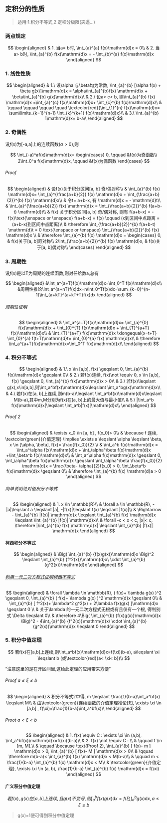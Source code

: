 ## 定积分的性质

> 适用:1.积分不等式,2.定积分极限(夹逼...)

### 两点规定

$$
\begin{aligned}
 & 1. 当a= b时, \int_{a}^{a} f(x)\mathrm{d}x = 0\\
 & 2. 当a> b时, \int_{a}^{b} f(x)\mathrm{d}x = - \int_{b}^{a} f(x)\mathrm{d}x
\end{aligned}
$$

### 1. 线性性质

$$
\begin{aligned}
	&	1.\ 设\alpha 与\beta均为常数, \int_{a}^{b} [\alpha f(x) + \beta g(x)]\mathrm{d}x = \alpha\int_{a}^{b}f(x) \mathrm{d}x + \beta\int_{a}^{b} g(x)\mathrm{d}x\\
	& 2.\ 设a< c< b, 则\int_{a}^{b} f(x) \mathrm{d}x =\int_{a}^{c} f(x)\mathrm{d}x+ \int_{c}^{b} f(x)\mathrm{d}x\\
	& \qquad \qquad \qquad \quad  \textcolor{red}{\int_{1}^{n} f(x)\mathrm{d}x= \sum\limits_{k=1}^{n-1} \int_{k}^{k+1} f(x)\mathrm{d}x}\\
	& 3.\ \int_{a}^{b} 1\mathrm{d}x= b-a\\
\end{aligned}
$$

### 2. 奇偶性

设$f(x)$为[-a,a]上的连续函数($a>0$),则

$$
\int_{-a}^af(x)\mathrm{d}x=
\begin{cases}
	0, \qquad &f(x)为奇函数\\
	2\int_0^a f(x)\mathrm{d}x, \qquad &f(x)为偶函数
\end{cases}
$$

###### Proof

$$
\begin{aligned}
	& 设f(x)关于积分区间[a, b] 奇/偶对称\\
	& \int_{a}^{b} f(x) \mathrm{d}x= \int_{a}^{\frac{a+b}{2}} f(x) \mathrm{d}x + \int_{\frac{a+b}{2}}^{b} f(x) \mathrm{d}x\\
	& 令t= a+b-x, 有 \mathrm{d}x = - \mathrm{d}t\\
 & \int_{a}^{\frac{a+b}{2}} f(x) \mathrm{d}x = \int_{\frac{a+b}{2}}^{b} f(a+b-t) \mathrm{d}t\\
	& f(x) 关于积分区间[a, b] 奇/偶对称, 则有 f(a+b-x)  = -f(x)\text{\enspace or \enspace} f(a+b-x) = f(x) \qquad (x到区间中点距离 = (a+b-x)到区间中点距离)\\
	& \therefore \int_{\frac{a+b}{2}}^{b} f(a+b-t) \mathrm{d}t = 0 \text{\enspace or \enspace} \int_{\frac{a+b}{2}}^{b} f(x) \mathrm{d}x \\
	& \therefore
	\int_{a}^{b} f(x) \mathrm{d}x =
	\begin{cases}
		0, & f(x)关于[a, b]奇对称\\
		2\int_{\frac{a+b}{2}}^{b} f(x) \mathrm{d}x, & f(x)关于[a, b]偶对称\\
	\end{cases}
\end{aligned}
$$

### 3. 周期性

设$f(x)$是以T为周期的连续函数,则对任给数a,总有

$$
\begin{aligned}
	&\int_a^{a+T}f(x)\mathrm{d}x=\int_0^T f(x)\mathrm{d}x\\
	&周期性推论\int_a^{a+nT}f(x)dx=n\int_0^Tf(x)dx=\sum_{k=0}^{n-1}\int_{a+kT}^{a+kT+T}f(x)dx
\end{aligned}
$$

###### 周期性证明

$$
\begin{aligned}
	& \int_a^{a+T}f(x)\mathrm{d}x= \int_{a}^{0} f(x)\mathrm{d}x + \int_{0}^{T} f(x)\mathrm{d}x + \int_{T}^{a+T} f(x)\mathrm{d}x\\
	& \int_{T}^{a+T} f(x)\mathrm{d}x \xlongequal{x=t+T} \int_{0}^{a} f(t+T)\mathrm{d}t= \int_{0}^{a} f(x) \mathrm{d}x\\
	& \therefore \int_a^{a+T}f(x)\mathrm{d}x=\int_0^T f(x)\mathrm{d}x\\
\end{aligned}
$$

### 4. 积分不等式

$$
\begin{aligned}
	& 1.\ x \in [a,b], f(x) \geqslant 0, \int_{a}^{b} f(x)\mathrm{d}x \geqslant 0\\
	& 2.\ 若f(x)连续, f(x)\not \equiv 0, x \in [a,b], f(x) \geqslant 0, \int_{a}^{b} f(x)\mathrm{d}x > 0\\
	& 3.\ 若f(x)\leqslant g(x),x\in[a,b],则\int_a^bf(x)\mathrm{d}x\leqslant \int_a^bg(x)\mathrm{d}x\\
	& 4.\ 若f(x)在[a, b]上连续,则m(b-a)\leqslant \int_a^bf(x)\mathrm{d}x\leqslant M(b-a),其中m,M分别为f(x)在[a, b]上的最大值与最小值\\
	& 5.\ |\int_a^b f(x)\mathrm{d}x|\leqslant \int_a^b|f(x)|\mathrm{d}x\\
\end{aligned}
$$

###### Proof 2

$$
\begin{aligned}
	& \exists x_0 \in [a, b] , f(x_0)> 0\\
	& \because f 连续, \textcolor{green}{介值定理} \implies \exists a \leqslant \alpha \leqslant \beta, x \in [\alpha, \beta], f(x)= \frac{f(x_0)}{2} \\
	& \int_a^b f(x)\mathrm{d}x = \int_a^\alpha f(x)\mathrm{d}x + \int_\alpha^\beta f(x)\mathrm{d}x +\int_\beta^b f(x)\mathrm{d}x\\
	& \int_a^\alpha f(x)\mathrm{d}x \geqslant 0, \int_\alpha^\beta f(x)\mathrm{d}x \geqslant \int_\alpha^\beta \frac{f(x_0)}{2} \mathrm{d}x = \frac{\beta- \alpha}{2}f(x_0) > 0, \int_\beta^b f(x)\mathrm{d}x \geqslant 0\\
	& \therefore \int_{a}^{b}  f(x) \mathrm{d}a > 0
\end{aligned}
$$

###### 简单说明绝对值积分不等式

$$
\begin{aligned}
	& 1. x \in \mathbb{R}\\
	& \forall a \in \mathbb{R}, - |a|\leqslant a \leqslant |a|, -|f(x)|\leqslant f(x) \leqslant |f(x)|\\
	& \Rightarrow - \int_{a}^{b}  |f(x)| \mathrm{d}x \leqslant \int_{a}^{b}  f(x) \mathrm{d}x \leqslant \int_{a}^{b}  |f(x)| \mathrm{d}x\\
	& \forall -c < x < c, |x|< c, \therefore |\int_{a}^{b}  f(x) \mathrm{d}x| \leqslant \int_{a}^{b}  |f(x)| \mathrm{d}x
\end{aligned}
$$

#### 柯西积分不等式

$$
\begin{aligned}
	& \Big( \int_{a}^{b} {f(x)g(x)}\mathrm{d}x \Big)^2 \leqslant \int_{a}^{b} {f^2(x)}\mathrm{d}x\ \cdot \int_{a}^{b} {g^2(x)}\mathrm{d}x
\end{aligned}
$$

###### [利用一元二次方程式证明柯西不等式](https://m.kaoyan.com/www/shuxue/jingyan/598ae33c051e3.html)

$$
\begin{aligned}
	& \forall \lambda \in \mathbb{R}, ( f(x)+ \lambda g(x) )^2 \geqslant 0, \int_{a}^{b}  ( f(x)+ \lambda g(x) )^2 \mathrm{d}x \geqslant 0\\
	& \int_{a}^{b} [ f^2(x)+ \lambda^2 g^2(x) + 2\lambda f(x)g(x) ]\mathrm{d}x \geqslant 0 \\
	& 关于\lambda 的一元二次方程式无根或有且仅有一个根, 得判别式 \Delta \leqslant 0\\
	& \therefore 4\Big( \int_{a}^{b} {f(x)g(x)}\mathrm{d}x \Big)^2 - 4\int_{a}^{b} {f^2(x)}\mathrm{d}x\ \cdot \int_{a}^{b} {g^2(x)}\mathrm{d}x \leqslant 0
\end{aligned}
$$

### 5. 积分中值定理

$$
若f(x)在[a,b]上连续,则\int_a^bf(x)\mathrm{d}x=f(\xi)(b-a), a\leqslant \xi \leqslant b (或\textcolor{red}{a< \xi< b})\\
$$

<q>注意这里的是在开区间里,这给此定理的应用带来方便</q>

###### Proof $a \leqslant \xi \leqslant b$

$$
\begin{aligned}
	& 积分不等式2中得, m \leqslant \frac{1}{b-a}\int_a^bf(x) \leqslant M\\
	& 由\textcolor{green}{连续函数的介值定理推论}知, \exists \xi \in [a,b] , f(\xi)=\frac{1}{b-a}\int_a^bf(x)\\
\end{aligned}
$$

###### Proot $a< \xi < b$

$$
\begin{aligned}
	& 1. f(x) \equiv C : \exists \xi \in (a,b), \int_a^bf(x)\mathrm{d}x=f(\xi)(b-a)\\
	& 2. f(x) \not \equiv C : \\
	& \qquad f \in [m, M].\\
	& \qquad \because \text{Proof 2}, \int_{a}^{b}  [ f(x)- m ] \mathrm{d}x > 0, \int_{a}^{b}  [ f(x)- M ] \mathrm{d}x > 0\\
	& \qquad \therefore m(b-a)< \int_{a}^{b}  f(x) \mathrm{d}x < M(b-a)\\
	& \qquad m < \frac{1}{b-a} \int_{a}^{b}  f(x) \mathrm{d}x < M\\
	& \textcolor{green}{介值定理}, \exists \xi \in (a, b), \frac{1}{b-a} \int_{a}^{b}  f(x) \mathrm{d}x = f(\xi)
\end{aligned}
$$

#### 广义积分中值定理

$$
若f(x), g(x)在[a,b]上连续,且g(x)不变号,则\int_a^b f(x)g(x)\mathrm{d}x=f(\xi)\int_a^bg(x)\mathrm{d}x, a\leqslant \xi \leqslant b
$$

> g(x)=1便可得到积分中值定理
